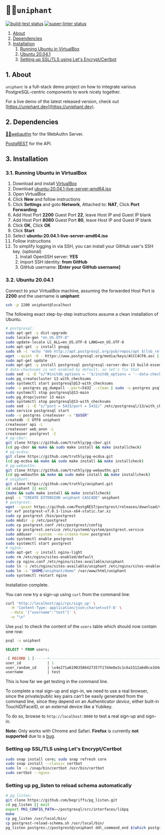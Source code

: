 <h1 id="top">🦄🐘<code>uniphant</code></h1>

<p align="left">
  <a href="https://github.com/truthly/uniphant/actions"><img alt="build-test status" src="https://github.com/truthly/uniphant/workflows/build-test/badge.svg"></a>
  <a href="https://github.com/truthly/uniphant/actions"><img alt="super-linter status" src="https://github.com/truthly/uniphant/workflows/super-linter/badge.svg"></a>  
</p>

1. [About](#about)
1. [Dependencies](#dependencies)
1. [Installation](#installation)
    1. [Running Ubuntu in VirtualBox](#virtualbox)
    1. [Ubuntu 20.04.1](#ubuntu)
    1. [Setting up SSL/TLS using Let's Encrypt/Certbot](#certbot)

[Running Ubuntu in VirtualBox]: #virtualbox

<h2 id="about">1. About</h2>

`uniphant` is a full-stack demo project on how to integrate various PostgreSQL-centric components to work nicely together.

For a live demo of the latest released version, check out [https://uniphant.dev](https://uniphant.dev).

<h2 id="dependencies">2. Dependencies</h2>

[🔐🐘webauthn] for the WebAuthn Server.

[PostgREST](https://postgrest.org/en/v7.0.0/) for the API.

[🔐🐘webauthn]: https://github.com/truthly/pg-webauthn

<h2 id="installation">3. Installation</h2>

<h3 id="virtualbox">3.1. Running Ubuntu in VirtualBox</h3>

1. Download and install [VirtualBox](https://www.virtualbox.org/wiki/Downloads)
1. Download [ubuntu-20.04.1-live-server-amd64.iso](https://releases.ubuntu.com/20.04/ubuntu-20.04.1-live-server-amd64.iso)
1. Open VirtualBox
1. Click **New** and follow instructions
1. Click **Settings** and goto **Network**, Attached to: **NAT**, Click **Port Forwarding**
1. Add Host Port **2200** Guest Port **22**, leave Host IP and Guest IP blank
1. Add Host Port **8080** Guest Port **80**, leave Host IP and Guest IP blank
1. Click **OK**, Click **OK**
1. Click **Start**
1. Select **ubuntu-20.04.1-live-server-amd64.iso**
1. Follow instructions
1. To simplify logging in via SSH, you can install your GitHub user's SSH key. (optional)
    1. Install OpenSSH server: **YES**
    1. Import SSH identity: **from GitHub**
    1. GitHub username: **[Enter your GitHub username]**

<h3 id="ubuntu">3.2. Ubuntu 20.04.1</h3>

Connect to your VirtualBox machine, assuming the forwarded Host Port is **2200** and the username is **uniphant**:

```sh
ssh -p 2200 uniphant@localhost
```

The following exact step-by-step instructions assume a clean installation of Ubuntu.

```sh
# postgresql:
sudo apt-get -y dist-upgrade
sudo locale-gen "en_US.UTF-8"
sudo update-locale LC_ALL=en_US.UTF-8 LANG=en_US.UTF-8
sudo apt-get -y install gnupg
sudo sh -c 'echo "deb http://apt.postgresql.org/pub/repos/apt $(lsb_release -cs)-pgdg main" > /etc/apt/sources.list.d/pgdg.list'
wget --quiet -O - https://www.postgresql.org/media/keys/ACCC4CF8.asc | sudo apt-key add -
sudo apt-get update
sudo apt-get -y install postgresql postgresql-server-dev-13 build-essential
# data-checksums is not enabled by default, so let's fix that
sudo sed -i -E "s/^#initdb_options = ''$/initdb_options = '--data-checksums'/" /etc/postgresql-common/createcluster.conf
sudo pg_createcluster 13 with_checksums
sudo systemctl start postgresql@13-with_checksums
sudo -u postgres pg_dumpall --port=5432 --clean | sudo -u postgres psql --port=5433
sudo systemctl stop postgresql@13-main
sudo pg_dropcluster 13 main
sudo systemctl stop postgresql@13-with_checksums
sudo sed -i -E "s/^port = 5433/port = 5432/" /etc/postgresql/13/with_checksums/postgresql.conf
sudo service postgresql start
sudo -u postgres createuser -s "$USER"
createdb -E UTF8 uniphant
createuser api -L
createuser web_anon -L
createuser postgrest -I
# pg-cbor:
git clone https://github.com/truthly/pg-cbor.git
(cd pg-cbor && make && sudo make install && make installcheck)
# pg-ecdsa:
git clone https://github.com/truthly/pg-ecdsa.git
(cd pg-ecdsa && make && sudo make install && make installcheck)
# pg-webauthn:
git clone https://github.com/truthly/pg-webauthn.git
(cd pg-webauthn && make && sudo make install && make installcheck)
# uniphant:
git clone https://github.com/truthly/uniphant.git
cd uniphant || exit
(make && sudo make install && make installcheck)
psql -c "CREATE EXTENSION uniphant CASCADE" uniphant
# postgrest:
wget --quiet https://github.com/PostgREST/postgrest/releases/download/v7.0.1/postgrest-v7.0.1-linux-x64-static.tar.xz
tar xvf postgrest-v7.0.1-linux-x64-static.tar.xz
sudo cp postgrest /bin/postgrest
sudo mkdir -p /etc/postgrest
sudo cp postgrest.conf /etc/postgrest/config
sudo cp postgrest.service /etc/systemd/system/postgrest.service
sudo adduser --system --no-create-home postgrest
sudo systemctl enable postgrest
sudo systemctl start postgrest
# nginx:
sudo apt-get -y install nginx-light
sudo rm /etc/nginx/sites-enabled/default
sudo cp nginx.conf /etc/nginx/sites-available/uniphant
sudo ln -s /etc/nginx/sites-available/uniphant /etc/nginx/sites-enabled/uniphant
sudo ln -s "$HOME/uniphant/demo" /var/www/html/uniphant
sudo systemctl restart nginx
```

Installation complete.

You can now try a sign-up using `curl` from the command line:

```sh
curl 'http://localhost/api/rpc/sign_up' \
  -H 'Content-Type: application/json;charset=utf-8' \
  --data '{"username":"test"}' \
  -w "\n"
```

Use `psql` to check the content of the `users` table which should now contain one row:

```sh
psql -x uniphant
```

```sql
SELECT * FROM users;

-[ RECORD 1 ]------+-----------------------------------------------------------------------------------------------------------------------------------
user_id            | 1
user_random_id     | \x4e271a61903586427357f17d4e8e3c1c6a1512a6d6ce3d4de5748c9e15d0bb278e507f0df9911ea5c0d3b7bb159065eb867b5ac68acf92a649c293437fbe3410
username           | test
```

This is how far we get testing in the command line.

To complete a real sign-up and sign-in, we need to use a real browser,
since the private/public key pairs can't be easily generated from the command line,
since they depend on an *Authenticator device*, either built-in TouchID/FaceID,
or an external device like a Yubikey.

To do so, browse to `http://localhost:8080` to test a real sign-up and sign-in.

**Note:** Only works with Chrome and Safari. **Firefox** is currently **not supported** due to a [bug](https://bugzilla.mozilla.org/show_bug.cgi?id=1530370).

<h3 id="certbot">Setting up SSL/TLS using Let's Encrypt/Certbot</h3>

```sh
sudo snap install core; sudo snap refresh core
sudo snap install --classic certbot
sudo ln -s /snap/bin/certbot /usr/bin/certbot
sudo certbot --nginx
```

<h3 id="pg_listen">Setting up pg_listen to reload schema automatically</h3>

```sh
# pg_listen:
git clone https://github.com/begriffs/pg_listen.git
cd pg_listen || exit
export PKG_CONFIG_PATH=~/postgresql/src/interfaces/libpq
make
cp pg_listen /usr/local/bin/
cp postgrest-reload-schema.sh /usr/local/bin/
pg_listen postgres://postgrest@/uniphant ddl_command_end $(which postgrest-reload-schema.sh)
```

